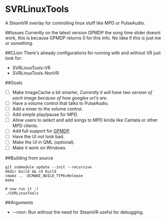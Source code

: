 # SVRLinuxTools
A SteamVR overlay for controlling linux stuff like MPD or PulseAudio.

##Issues
Currently on the latest version GPMDP the song time slider doesnt work, this is because GPMDP returns 0 for this info.
No idea if this is just me or something.

##CLion
There's already configurations for running with and without VR just look
for:
 * SVRLinuxTools-VR
 * SVRLinuxTools-NonVR

##Goals
- [ ] Make ImageCache a bit smarter, *Currently it will have two version of each image because of how googles url's are*.
- [ ] Have a volume control that talks to PulseAudio.
- [ ] Add a mixer to the volume control.
- [ ] Add simple play/pause for MPD.
- [ ] Allow users to select and add songs to MPD kinda like Cantata or
other MPD clients.
- [ ] Add full support for [GPMDP](https://www.googleplaymusicdesktopplayer.com/).
- [ ] Have the UI not look bad.
- [ ] Make the UI in QML (optional).
- [ ] Make it work on Windows.

##Building from source
```shell script
git submodule update --init --recursive
mkdir build && cd build
cmake .. -DCMAKE_BUILD_TYPE=Release
make

# now run it :)
./SVRLinuxTools
```

##Arguments
* --novr: Run without the need for SteamVR useful for debugging.
